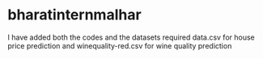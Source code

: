 # bharatinternmalhar
I have added both the codes and the datasets required 
data.csv for house price prediction and winequality-red.csv for wine quality prediction
